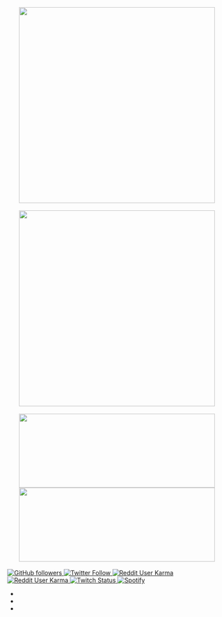 <!--
**tanujp99/tanujp99** is a ✨ _special_ ✨ repository because its `README.md` (this file) appears on your GitHub profile.

Here are some ideas to get you started:

- 🔭 I’m currently working on ...
- 🌱 I’m currently learning ...
- 👯 I’m looking to collaborate on ...
- 🤔 I’m looking for help with ...
- 💬 Ask me about ...
- 📫 How to reach me: ...
- 😄 Pronouns: ...
- ⚡ Fun fact: ...
-->

<html>
<head>
  <link rel="stylesheet" href="styles.css">
</head>
<body>
<div align="center">
<img align="center" width=450 src="https://readme-typing-svg.herokuapp.com?color=%2347E10C&size=22&center=true&vCenter=true&width=450&lines=Meet+me+over+Coffee+%3A);just+a+n00b+programmer">
</div>

<br>

<div align="center">
  <img align="center" width=450 src="https://github-profile-trophy.vercel.app/?username=tanujp99&rank=SECRET,SSS,SS,S,AAA,AA,A,B&theme=chalk&column=3&margin-w=32&margin-h=15&no-bg=true&no-frame=true"/>
</div>

<br>

<div align="center">
  <img height=170 width=450 align="center" src="https://github-readme-stats.vercel.app/api?username=tanujp99&theme=calm&count_private=true&include_all_commits=true&&disable_animations=false&show_icons=false&hide=issues,contribs&hide_border=true&border_radius=12" />

  <img height=170 width=450 align="center" src="https://github-readme-stats.vercel.app/api/top-langs/?username=tanujp99&theme=calm&layout=compact&hide_border=true&langs_count=6&border_radius=12" />
</div>

<br>

<div>
  <a href="https://github.com/tanujp99" target="blank"> <img alt="GitHub followers" src="https://img.shields.io/github/followers/tanujp99?label=Github&style=social"> </a>
  <a href="https://twitter.com/tanujp99" target="blank"> <img alt="Twitter Follow" src="https://img.shields.io/twitter/follow/tanujp99?label=Twitter&style=social"> </a>
  <a href="https://www.reddit.com/user/CarmineCrown" target="blank"> <img alt="Reddit User Karma" src="https://img.shields.io/reddit/user-karma/combined/carminecrown?label=%E2%80%8Eu%2Fcarminecrown&style=social"> </a>
  <a href="https://www.reddit.com/user/tanujp" target="blank"> <img alt="Reddit User Karma" src="https://img.shields.io/reddit/user-karma/combined/tanujp?label=%E2%80%8F%E2%80%8F%E2%80%8E%20%E2%80%8Eu%2Ftanujp&style=social"> </a>
  <a href="https://www.twitch.tv/CarmineCrown" target="blank"> <img alt="Twitch Status" src="https://img.shields.io/twitch/status/CarmineCrown?style=social"> </a>
  <a href="https://open.spotify.com/user/kpp010?si=VB36HuQZQ8-qG0p5Eyu3Lg" target="blank"> <img alt="Spotify" src="https://img.shields.io/twitch/status/CarmineCrown?style=social"> </a>
  
  
<div class="footer-social-icons">
    <ul class="social-icons">
        <li><a href="https://twitter.com/tanujp99" class="social-icon"> <i class="fa fa-twitter"></i></a></li>
        <li><a href="" class="social-icon"> <i class="fa fa-linkedin"></i></a></li>
        <li><a href="" class="social-icon"> <i class="fa fa-github"></i></a></li>
    </ul>
</div>

  
  
  
  </body>
</html>
